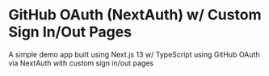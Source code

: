 # GitHub OAuth (NextAuth) w/ Custom Sign In/Out Pages

A simple demo app built using Next.js 13 w/ TypeScript using GitHub OAuth via NextAuth with custom sign in/out pages
